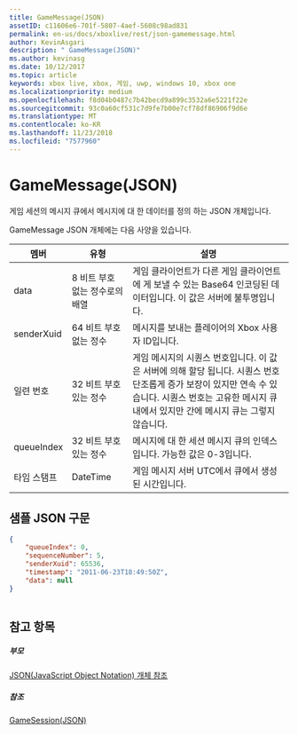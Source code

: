 ```yaml
---
title: GameMessage(JSON)
assetID: c11606e6-701f-5807-4aef-5608c98ad831
permalink: en-us/docs/xboxlive/rest/json-gamemessage.html
author: KevinAsgari
description: " GameMessage(JSON)"
ms.author: kevinasg
ms.date: 10/12/2017
ms.topic: article
keywords: xbox live, xbox, 게임, uwp, windows 10, xbox one
ms.localizationpriority: medium
ms.openlocfilehash: f8d04b0487c7b42becd9a899c3532a6e5221f22e
ms.sourcegitcommit: 93c0a60cf531c7d9fe7b00e7cf78df86906f9d6e
ms.translationtype: MT
ms.contentlocale: ko-KR
ms.lasthandoff: 11/23/2018
ms.locfileid: "7577960"
---
```

# <a name="gamemessage-json"></a>GameMessage(JSON)
게임 세션의 메시지 큐에서 메시지에 대 한 데이터를 정의 하는 JSON 개체입니다. 
<a id="ID4EN"></a>

  
 
GameMessage JSON 개체에는 다음 사양을 있습니다.
 
| 멤버| 유형| 설명| 
| --- | --- | --- | 
| data| 8 비트 부호 없는 정수로의 배열| 게임 클라이언트가 다른 게임 클라이언트에 게 보낼 수 있는 Base64 인코딩된 데이터입니다. 이 값은 서버에 불투명입니다. | 
| senderXuid| 64 비트 부호 없는 정수| 메시지를 보내는 플레이어의 Xbox 사용자 ID입니다. | 
| 일련 번호| 32 비트 부호 있는 정수| 게임 메시지의 시퀀스 번호입니다. 이 값은 서버에 의해 할당 됩니다. 시퀀스 번호 단조롭게 증가 보장이 있지만 연속 수 있습니다. 시퀀스 번호는 고유한 메시지 큐 내에서 있지만 간에 메시지 큐는 그렇지 않습니다. | 
| queueIndex| 32 비트 부호 있는 정수| 메시지에 대 한 세션 메시지 큐의 인덱스입니다. 가능한 값은 0-3입니다.| 
| 타임 스탬프| DateTime| 게임 메시지 서버 UTC에서 큐에서 생성 된 시간입니다. | 
  
<a id="ID4ERC"></a>

 
## <a name="sample-json-syntax"></a>샘플 JSON 구문
 

```json
{
    "queueIndex": 0,
    "sequenceNumber": 5,
    "senderXuid": 65536,
    "timestamp": "2011-06-23T18:49:50Z",
    "data": null
}
    
```

  
<a id="ID4E1C"></a>

 
## <a name="see-also"></a>참고 항목
 
<a id="ID4E3C"></a>

 
##### <a name="parent"></a>부모 

[JSON(JavaScript Object Notation) 개체 참조](atoc-xboxlivews-reference-json.md)

  
<a id="ID4EGD"></a>

 
##### <a name="reference"></a>참조 

[GameSession(JSON)](json-gamesession.md)

   